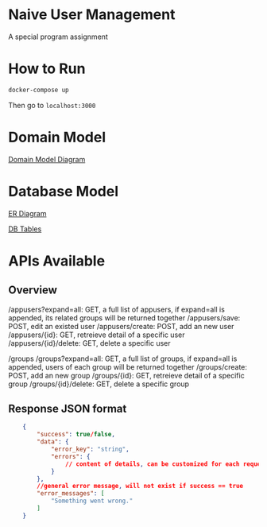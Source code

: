 # Naive User Management

A special program assignment

# How to Run
```sh
docker-compose up
```

Then go to `localhost:3000`

# Domain Model
[Domain Model Diagram](https://www.draw.io/?lightbox=1&highlight=0000ff&edit=_blank&layers=1&nav=1&title=Designs#R%3Cmxfile%3E%3Cdiagram%20id%3D%2212a36fad-37a3-849a-08b2-7b1a1f202cce%22%20name%3D%22DomainModel%22%3E7Znfb5swEMf%2FGqTuYRWGkqaPSfpjD%2B1UtZu2PbpwAasGR8Zpkv71O2M7BEK2qlnRHqgiFX99Nr77nKOz44WzfH0j6SK7EwlwL%2FCTtRdeekFAAnKO%2F7SyMcooGhkhlSyxRrXwyF7Bir5VlyyBsmGohOCKLZpiLIoCYtXQqJRi1TSbC95864KmsCc8xpTvqz9YojKjjiO%2F1r8ASzP3ZuLbnicaP6dSLAv7Pi8I59Wf6c6pm8valxlNxGpHCq%2B8cCaFUOYpX8%2BA69i6sJlx1wd6t%2BuWUKi3DAjMgBfKl9b1G1z9wi5ObVxAyhXLOS2wNZ2LQj3aHoJtylla4HOMrwSJwgtIxTCWE9uhxALVOGM8uaUbsdQLKxUGyrWmmZDsFael3M6J3VLZtAhGDYtHPRJlH1UJJdrcO29JS7qj64bhLS2VFWLBOV2U7GnrRk5lyoqpUErk1sg5fc04nwkuZBULBzSc2tihu7A%2BGH%2BypYq7BUQOSm7QxA04t4mwcVvHElnVaUdG1iZrpJw1pDbV0%2B3cNW58sMS76Yd79L0AvfK%2F0hw8jHsQrunWz51sQH9VRUmKZ3CRKYRJj51gWcllCIe5Opgf5YLGrEhvK5vLs1p5sE5rSeDYOa82TMaSBArNViiqqAGpqS0EK1QVlGiKH4zdzD%2BNvAgXPsM2qdv40eZSzUSBvlBWMQPMkhXoTHkb4KAbsAUajN7G09kdg%2FOsA2eLHGcVEUPOfbWRd2HLEQCHmtM3jfHyM9ljGe6zDDu4cfoE%2FF6UTDGh55fGtsWzB2TRG7fg%2BHhi0YENOJNAFZx8Gnbe%2BzE6ZH3svPMDHC%2BBw8DxOI7jHr9Bx3scv5cgy6Ec6qkcikirHHIHib%2BWQ6Oz4%2BlfDOXQ8Zt5%2FN%2BUQy6XhnroOGY91kOEDAXRh3HssyByp9OhIvoAkH1WROTQHcGkLDHU38RJ6oUTbFf3RgPWI7Bur3R64dp1WWA2KFaU2bUU%2BUD2n5ENxz2S7bpUaLGDJAV3aEEfmNo8AKe60Liqe6aZyt0JBIpkou%2FVsXn1kNNi404leypOJzc%2FNYZT3x854ZcRLogT7kEydE2fkCpgsGZKjyKnPrmwbTdobNvtMcYt7ctBLlYqxVLG1spGAxefwp%2Fp7dLyuw4dTpRV8F6ay%2BhiaN9xr7Pz8CXwmR81pzDLt6OCndv81kRBa6KwPZFxem%2BiKqW2jndlGTbrHyWMef3LT3j1Gw%3D%3D%3C%2Fdiagram%3E%3Cdiagram%20id%3D%22391d92ee-f609-aea2-32d7-f36713fe7c32%22%20name%3D%22Database-ER%22%3E7VZLb5tAEP41XCMexkmPhTjtwZEi%2B9D0uIExrLLsoGUdm%2Fz6zsKuAeOkkSq1PcRCMvPNY2fmmxHrRWl1%2FKZYXd5jDsIL%2FfzoRbdeGAZhcE1%2FBml7ZBkve6BQPLdGA7Dlr2BB36J7nkMzMdSIQvN6CmYoJWR6gjGl8DA126GYnlqzAmbANmNijv7guS579Cb2B%2Fw78KJ0Jwe%2B1Tyx7LlQuJf2PC%2BMdt2vV1fMxbL2TclyPIygaOVFqULU%2FVt1TEGY3rq29X53b2hPeSuQ%2BiMOYe%2FwwsTelm6ypy732enWdaQ58EowSVKyQ6m3VuOTnJVc5GvW4t4c2WhqgZOSEhV%2FJXsmSBUQQGqlLeGm3GTHhUhRoCJAYnfA4LQ1wewxChpye3ClBWfQPTtODNes0S5BFILVDX%2FqUjaOFVMFlwlqjZU1cgXejfIZ2IsSJnghCcvoLCBlYjsHSsPxze4HJ05pVwAr0KolE%2BewtGPQujmye3MYhi5YWJtyNHCLGzvrds6LU%2BiBa3qxdF%2BmPppRL1kFM%2BKpOt3xpvAZzoi6wF1Ts4zLYg07k%2BpiQDY2ewMhdW0nurkveZ6DNKyhZpo9naaqRi51V16c0ENNSP2r2Ispp5TkYJDpMeZKpygpTca75gPxfwAzAx9jKrzMlGXGLcrviAmXf07MckYMq%2Bt9A%2BpzK%2F%2FKVi7if7iV159bOWZq%2Bd9spbuajJiZsQI53SKsSCVw3W5AMM1RrgZNUurK7R3I%2FKu5rpC42lRMtm4XZyiFU%2B2jZaETfhrhKoyNfOT60YWk95Gqz9Ek9v42UB24VxlMrgWUSQHvMzFuvX%2Bh9SdQdZ14maZxiRB7xoOZtNGn8mwpwy%2F%2BNESfvvUa33jOAoXn230eqC96Fqibj1Phl0aGxOHi1psPt%2BNo9Qs%3D%3C%2Fdiagram%3E%3Cdiagram%20id%3D%22b0b9fcd0-fe5e-100f-1f65-16b8d84cd512%22%20name%3D%22Database-Tables%22%3E7Vtdj5s4FP01ea0AD5mZx5JOd6VOpapTaXefKic44K3ByDhN0l%2B%2FNlwHWA8blBBoV56JNHBt%2FHHPOeDjMAu0yg6%2FCVykH3lM2CLw4sMCvVsEgR%2F49%2BqPjhzryDJc1oFE0BgqNYEX%2BoNA0IPojsak7FSUnDNJi25ww%2FOcbGQnhoXg%2B261LWfdXgucECvwssHMjv5BY5nW0YfQa%2BK%2FE5qkpmffg5I13nxLBN%2Fl0N8iQNvqpy7OsGkL6pcpjvm%2BFUJPC7QSnMv6KDusCNO5NWmrr3vfU3oatyC5HHTBQ33Fd8x2MHdcFLuSiBIGKI8mKeWeZgzn6iza8ly%2BQImnzjcpZfEzPvKd7rWUKgvmLEq5oD9UfcxUka8CqlhIwDxY6tYoYyvOuKj6QcTTv50rX3SL0Jcgpbr2k5mi%2F6%2FQR3zoVHzGpTSj5IzhoqTratz6wgyLhOYRl5JnUMnM8n13UIAiijCjSa5iG9UXUYURJJAISQ69KPgnbJVmCM%2BIFEdVBS4IDX2Ohk8Ay74hn7%2BEOmmLeI8BcB74npyabjBXBwB7DwUeLQqoIgv8FBf6UE1KUsw%2BK9XhPNGlkeQF5I6Rrcm1gEHq47XJr9%2FKX1030nmjSnhvIZzROK5abZMi5xXrygJvaJ48172guyb0GXrTIa6a3LJKVKlqjOR6NFxiidcnvhac5rLKWRipj8rsynsTLkI105U695tz9dHVhVzxvJQC0wpRoki1J5pYUSx48UXRiJjZtrURDubHw%2BsEAUIEy2F8QN71fDC3phYfPn24mg%2FrtsZewXYoLbocGI0C51DW0wQC9%2BIJDyPoo7nHd3B%2BfB3nFrDoVrj6Fq45zshtlO6dh7Rq7NeV%2BRiyDgfK2sj%2FKvgDC%2F65RV0z4BdXdN%2Bj%2FYyiR4H0fnxInZovVvNDMEzN%2Fhg3c3vd7tQ8hprvL1LzKJDa63DtJAtnxKYzYsGcRgzZC29nxKY2YkHPAn0GI4bsBbszYmPd6JH3Os4TGDFkr8SdEbvx0u2MrKc0Ygi5pdtNFB3MZsSUNJwR%2B3nUPKURQ6FT803UfDebEUNLC1L4TuxrZcicH5vMj6Ew7PgxZKhyVtrGuF1FBHt%2FzRmyqQ1Zrcafw5DZm27OkI12w79s520UXHt23r7eSu1uGTdE2lOasjt7721uYf8%2FlnGXfd89CqS2zzbLOKfrOXU91J6NQoIbOHOnayOueXRtb4s7Nc%2BnZt8b%2BBXZGNb8zt46d3IeQ86XvcQyCqRLC0ESJ8T4RDX5lCc8x%2BypiUbVG9YkhpylMjNbKORA5Z8Q1sd%2F6eM32myquYrjqUifNGV%2FEymPsPGCd5JrrE79PvOKNU2O9fB61QKhku%2FEhnQzJ430%2FmNdJAjDkn7vtn9Veu9vkV6%2FP73%2B1Ok17y%2B309v3eLo2veq0eTe%2FKmv9AwR6%2Bgc%3D%3C%2Fdiagram%3E%3C%2Fmxfile%3E)

# Database Model

[ER Diagram](https://www.draw.io/?lightbox=1&highlight=0000ff&edit=_blank&layers=1&nav=1&page=1&title=Designs#R%3Cmxfile%3E%3Cdiagram%20id%3D%2212a36fad-37a3-849a-08b2-7b1a1f202cce%22%20name%3D%22DomainModel%22%3E7Znfb5swEMf%2FGqTuYRWGkqaPSfpjD%2B1UtZu2PbpwAasGR8Zpkv71O2M7BEK2qlnRHqgiFX99Nr77nKOz44WzfH0j6SK7EwlwL%2FCTtRdeekFAAnKO%2F7SyMcooGhkhlSyxRrXwyF7Bir5VlyyBsmGohOCKLZpiLIoCYtXQqJRi1TSbC95864KmsCc8xpTvqz9YojKjjiO%2F1r8ASzP3ZuLbnicaP6dSLAv7Pi8I59Wf6c6pm8valxlNxGpHCq%2B8cCaFUOYpX8%2BA69i6sJlx1wd6t%2BuWUKi3DAjMgBfKl9b1G1z9wi5ObVxAyhXLOS2wNZ2LQj3aHoJtylla4HOMrwSJwgtIxTCWE9uhxALVOGM8uaUbsdQLKxUGyrWmmZDsFael3M6J3VLZtAhGDYtHPRJlH1UJJdrcO29JS7qj64bhLS2VFWLBOV2U7GnrRk5lyoqpUErk1sg5fc04nwkuZBULBzSc2tihu7A%2BGH%2BypYq7BUQOSm7QxA04t4mwcVvHElnVaUdG1iZrpJw1pDbV0%2B3cNW58sMS76Yd79L0AvfK%2F0hw8jHsQrunWz51sQH9VRUmKZ3CRKYRJj51gWcllCIe5Opgf5YLGrEhvK5vLs1p5sE5rSeDYOa82TMaSBArNViiqqAGpqS0EK1QVlGiKH4zdzD%2BNvAgXPsM2qdv40eZSzUSBvlBWMQPMkhXoTHkb4KAbsAUajN7G09kdg%2FOsA2eLHGcVEUPOfbWRd2HLEQCHmtM3jfHyM9ljGe6zDDu4cfoE%2FF6UTDGh55fGtsWzB2TRG7fg%2BHhi0YENOJNAFZx8Gnbe%2BzE6ZH3svPMDHC%2BBw8DxOI7jHr9Bx3scv5cgy6Ec6qkcikirHHIHib%2BWQ6Oz4%2BlfDOXQ8Zt5%2FN%2BUQy6XhnroOGY91kOEDAXRh3HssyByp9OhIvoAkH1WROTQHcGkLDHU38RJ6oUTbFf3RgPWI7Bur3R64dp1WWA2KFaU2bUU%2BUD2n5ENxz2S7bpUaLGDJAV3aEEfmNo8AKe60Liqe6aZyt0JBIpkou%2FVsXn1kNNi404leypOJzc%2FNYZT3x854ZcRLogT7kEydE2fkCpgsGZKjyKnPrmwbTdobNvtMcYt7ctBLlYqxVLG1spGAxefwp%2Fp7dLyuw4dTpRV8F6ay%2BhiaN9xr7Pz8CXwmR81pzDLt6OCndv81kRBa6KwPZFxem%2BiKqW2jndlGTbrHyWMef3LT3j1Gw%3D%3D%3C%2Fdiagram%3E%3Cdiagram%20id%3D%22391d92ee-f609-aea2-32d7-f36713fe7c32%22%20name%3D%22Database-ER%22%3E7VZLb5tAEP41XCMexkmPhTjtwZEi%2B9D0uIExrLLsoGUdm%2Fz6zsKuAeOkkSq1PcRCMvPNY2fmmxHrRWl1%2FKZYXd5jDsIL%2FfzoRbdeGAZhcE1%2FBml7ZBkve6BQPLdGA7Dlr2BB36J7nkMzMdSIQvN6CmYoJWR6gjGl8DA126GYnlqzAmbANmNijv7guS579Cb2B%2Fw78KJ0Jwe%2B1Tyx7LlQuJf2PC%2BMdt2vV1fMxbL2TclyPIygaOVFqULU%2FVt1TEGY3rq29X53b2hPeSuQ%2BiMOYe%2FwwsTelm6ypy732enWdaQ58EowSVKyQ6m3VuOTnJVc5GvW4t4c2WhqgZOSEhV%2FJXsmSBUQQGqlLeGm3GTHhUhRoCJAYnfA4LQ1wewxChpye3ClBWfQPTtODNes0S5BFILVDX%2FqUjaOFVMFlwlqjZU1cgXejfIZ2IsSJnghCcvoLCBlYjsHSsPxze4HJ05pVwAr0KolE%2BewtGPQujmye3MYhi5YWJtyNHCLGzvrds6LU%2BiBa3qxdF%2BmPppRL1kFM%2BKpOt3xpvAZzoi6wF1Ts4zLYg07k%2BpiQDY2ewMhdW0nurkveZ6DNKyhZpo9naaqRi51V16c0ENNSP2r2Ispp5TkYJDpMeZKpygpTca75gPxfwAzAx9jKrzMlGXGLcrviAmXf07MckYMq%2Bt9A%2BpzK%2F%2FKVi7if7iV159bOWZq%2Bd9spbuajJiZsQI53SKsSCVw3W5AMM1RrgZNUurK7R3I%2FKu5rpC42lRMtm4XZyiFU%2B2jZaETfhrhKoyNfOT60YWk95Gqz9Ek9v42UB24VxlMrgWUSQHvMzFuvX%2Bh9SdQdZ14maZxiRB7xoOZtNGn8mwpwy%2F%2BNESfvvUa33jOAoXn230eqC96Fqibj1Phl0aGxOHi1psPt%2BNo9Qs%3D%3C%2Fdiagram%3E%3Cdiagram%20id%3D%22b0b9fcd0-fe5e-100f-1f65-16b8d84cd512%22%20name%3D%22Database-Tables%22%3E7Vtdj5s4FP01ea0AD5mZx5JOd6VOpapTaXefKic44K3ByDhN0l%2B%2FNlwHWA8blBBoV56JNHBt%2FHHPOeDjMAu0yg6%2FCVykH3lM2CLw4sMCvVsEgR%2F49%2BqPjhzryDJc1oFE0BgqNYEX%2BoNA0IPojsak7FSUnDNJi25ww%2FOcbGQnhoXg%2B261LWfdXgucECvwssHMjv5BY5nW0YfQa%2BK%2FE5qkpmffg5I13nxLBN%2Fl0N8iQNvqpy7OsGkL6pcpjvm%2BFUJPC7QSnMv6KDusCNO5NWmrr3vfU3oatyC5HHTBQ33Fd8x2MHdcFLuSiBIGKI8mKeWeZgzn6iza8ly%2BQImnzjcpZfEzPvKd7rWUKgvmLEq5oD9UfcxUka8CqlhIwDxY6tYoYyvOuKj6QcTTv50rX3SL0Jcgpbr2k5mi%2F6%2FQR3zoVHzGpTSj5IzhoqTratz6wgyLhOYRl5JnUMnM8n13UIAiijCjSa5iG9UXUYURJJAISQ69KPgnbJVmCM%2BIFEdVBS4IDX2Ohk8Ay74hn7%2BEOmmLeI8BcB74npyabjBXBwB7DwUeLQqoIgv8FBf6UE1KUsw%2BK9XhPNGlkeQF5I6Rrcm1gEHq47XJr9%2FKX1030nmjSnhvIZzROK5abZMi5xXrygJvaJ48172guyb0GXrTIa6a3LJKVKlqjOR6NFxiidcnvhac5rLKWRipj8rsynsTLkI105U695tz9dHVhVzxvJQC0wpRoki1J5pYUSx48UXRiJjZtrURDubHw%2BsEAUIEy2F8QN71fDC3phYfPn24mg%2FrtsZewXYoLbocGI0C51DW0wQC9%2BIJDyPoo7nHd3B%2BfB3nFrDoVrj6Fq45zshtlO6dh7Rq7NeV%2BRiyDgfK2sj%2FKvgDC%2F65RV0z4BdXdN%2Bj%2FYyiR4H0fnxInZovVvNDMEzN%2Fhg3c3vd7tQ8hprvL1LzKJDa63DtJAtnxKYzYsGcRgzZC29nxKY2YkHPAn0GI4bsBbszYmPd6JH3Os4TGDFkr8SdEbvx0u2MrKc0Ygi5pdtNFB3MZsSUNJwR%2B3nUPKURQ6FT803UfDebEUNLC1L4TuxrZcicH5vMj6Ew7PgxZKhyVtrGuF1FBHt%2FzRmyqQ1Zrcafw5DZm27OkI12w79s520UXHt23r7eSu1uGTdE2lOasjt7721uYf8%2FlnGXfd89CqS2zzbLOKfrOXU91J6NQoIbOHOnayOueXRtb4s7Nc%2BnZt8b%2BBXZGNb8zt46d3IeQ86XvcQyCqRLC0ESJ8T4RDX5lCc8x%2BypiUbVG9YkhpylMjNbKORA5Z8Q1sd%2F6eM32myquYrjqUifNGV%2FEymPsPGCd5JrrE79PvOKNU2O9fB61QKhku%2FEhnQzJ430%2FmNdJAjDkn7vtn9Veu9vkV6%2FP73%2B1Ok17y%2B309v3eLo2veq0eTe%2FKmv9AwR6%2Bgc%3D%3C%2Fdiagram%3E%3C%2Fmxfile%3E)

[DB Tables](https://www.draw.io/?lightbox=1&highlight=0000ff&edit=_blank&layers=1&nav=1&page=2&title=Designs#R%3Cmxfile%3E%3Cdiagram%20id%3D%2212a36fad-37a3-849a-08b2-7b1a1f202cce%22%20name%3D%22DomainModel%22%3E7Znfb5swEMf%2FGqTuYRWGkqaPSfpjD%2B1UtZu2PbpwAasGR8Zpkv71O2M7BEK2qlnRHqgiFX99Nr77nKOz44WzfH0j6SK7EwlwL%2FCTtRdeekFAAnKO%2F7SyMcooGhkhlSyxRrXwyF7Bir5VlyyBsmGohOCKLZpiLIoCYtXQqJRi1TSbC95864KmsCc8xpTvqz9YojKjjiO%2F1r8ASzP3ZuLbnicaP6dSLAv7Pi8I59Wf6c6pm8valxlNxGpHCq%2B8cCaFUOYpX8%2BA69i6sJlx1wd6t%2BuWUKi3DAjMgBfKl9b1G1z9wi5ObVxAyhXLOS2wNZ2LQj3aHoJtylla4HOMrwSJwgtIxTCWE9uhxALVOGM8uaUbsdQLKxUGyrWmmZDsFael3M6J3VLZtAhGDYtHPRJlH1UJJdrcO29JS7qj64bhLS2VFWLBOV2U7GnrRk5lyoqpUErk1sg5fc04nwkuZBULBzSc2tihu7A%2BGH%2BypYq7BUQOSm7QxA04t4mwcVvHElnVaUdG1iZrpJw1pDbV0%2B3cNW58sMS76Yd79L0AvfK%2F0hw8jHsQrunWz51sQH9VRUmKZ3CRKYRJj51gWcllCIe5Opgf5YLGrEhvK5vLs1p5sE5rSeDYOa82TMaSBArNViiqqAGpqS0EK1QVlGiKH4zdzD%2BNvAgXPsM2qdv40eZSzUSBvlBWMQPMkhXoTHkb4KAbsAUajN7G09kdg%2FOsA2eLHGcVEUPOfbWRd2HLEQCHmtM3jfHyM9ljGe6zDDu4cfoE%2FF6UTDGh55fGtsWzB2TRG7fg%2BHhi0YENOJNAFZx8Gnbe%2BzE6ZH3svPMDHC%2BBw8DxOI7jHr9Bx3scv5cgy6Ec6qkcikirHHIHib%2BWQ6Oz4%2BlfDOXQ8Zt5%2FN%2BUQy6XhnroOGY91kOEDAXRh3HssyByp9OhIvoAkH1WROTQHcGkLDHU38RJ6oUTbFf3RgPWI7Bur3R64dp1WWA2KFaU2bUU%2BUD2n5ENxz2S7bpUaLGDJAV3aEEfmNo8AKe60Liqe6aZyt0JBIpkou%2FVsXn1kNNi404leypOJzc%2FNYZT3x854ZcRLogT7kEydE2fkCpgsGZKjyKnPrmwbTdobNvtMcYt7ctBLlYqxVLG1spGAxefwp%2Fp7dLyuw4dTpRV8F6ay%2BhiaN9xr7Pz8CXwmR81pzDLt6OCndv81kRBa6KwPZFxem%2BiKqW2jndlGTbrHyWMef3LT3j1Gw%3D%3D%3C%2Fdiagram%3E%3Cdiagram%20id%3D%22391d92ee-f609-aea2-32d7-f36713fe7c32%22%20name%3D%22Database-ER%22%3E7VZLb5tAEP41XCMexkmPhTjtwZEi%2B9D0uIExrLLsoGUdm%2Fz6zsKuAeOkkSq1PcRCMvPNY2fmmxHrRWl1%2FKZYXd5jDsIL%2FfzoRbdeGAZhcE1%2FBml7ZBkve6BQPLdGA7Dlr2BB36J7nkMzMdSIQvN6CmYoJWR6gjGl8DA126GYnlqzAmbANmNijv7guS579Cb2B%2Fw78KJ0Jwe%2B1Tyx7LlQuJf2PC%2BMdt2vV1fMxbL2TclyPIygaOVFqULU%2FVt1TEGY3rq29X53b2hPeSuQ%2BiMOYe%2FwwsTelm6ypy732enWdaQ58EowSVKyQ6m3VuOTnJVc5GvW4t4c2WhqgZOSEhV%2FJXsmSBUQQGqlLeGm3GTHhUhRoCJAYnfA4LQ1wewxChpye3ClBWfQPTtODNes0S5BFILVDX%2FqUjaOFVMFlwlqjZU1cgXejfIZ2IsSJnghCcvoLCBlYjsHSsPxze4HJ05pVwAr0KolE%2BewtGPQujmye3MYhi5YWJtyNHCLGzvrds6LU%2BiBa3qxdF%2BmPppRL1kFM%2BKpOt3xpvAZzoi6wF1Ts4zLYg07k%2BpiQDY2ewMhdW0nurkveZ6DNKyhZpo9naaqRi51V16c0ENNSP2r2Ispp5TkYJDpMeZKpygpTca75gPxfwAzAx9jKrzMlGXGLcrviAmXf07MckYMq%2Bt9A%2BpzK%2F%2FKVi7if7iV159bOWZq%2Bd9spbuajJiZsQI53SKsSCVw3W5AMM1RrgZNUurK7R3I%2FKu5rpC42lRMtm4XZyiFU%2B2jZaETfhrhKoyNfOT60YWk95Gqz9Ek9v42UB24VxlMrgWUSQHvMzFuvX%2Bh9SdQdZ14maZxiRB7xoOZtNGn8mwpwy%2F%2BNESfvvUa33jOAoXn230eqC96Fqibj1Phl0aGxOHi1psPt%2BNo9Qs%3D%3C%2Fdiagram%3E%3Cdiagram%20id%3D%22b0b9fcd0-fe5e-100f-1f65-16b8d84cd512%22%20name%3D%22Database-Tables%22%3E7Vtdj5s4FP01ea0AD5mZx5JOd6VOpapTaXefKic44K3ByDhN0l%2B%2FNlwHWA8blBBoV56JNHBt%2FHHPOeDjMAu0yg6%2FCVykH3lM2CLw4sMCvVsEgR%2F49%2BqPjhzryDJc1oFE0BgqNYEX%2BoNA0IPojsak7FSUnDNJi25ww%2FOcbGQnhoXg%2B261LWfdXgucECvwssHMjv5BY5nW0YfQa%2BK%2FE5qkpmffg5I13nxLBN%2Fl0N8iQNvqpy7OsGkL6pcpjvm%2BFUJPC7QSnMv6KDusCNO5NWmrr3vfU3oatyC5HHTBQ33Fd8x2MHdcFLuSiBIGKI8mKeWeZgzn6iza8ly%2BQImnzjcpZfEzPvKd7rWUKgvmLEq5oD9UfcxUka8CqlhIwDxY6tYoYyvOuKj6QcTTv50rX3SL0Jcgpbr2k5mi%2F6%2FQR3zoVHzGpTSj5IzhoqTratz6wgyLhOYRl5JnUMnM8n13UIAiijCjSa5iG9UXUYURJJAISQ69KPgnbJVmCM%2BIFEdVBS4IDX2Ohk8Ay74hn7%2BEOmmLeI8BcB74npyabjBXBwB7DwUeLQqoIgv8FBf6UE1KUsw%2BK9XhPNGlkeQF5I6Rrcm1gEHq47XJr9%2FKX1030nmjSnhvIZzROK5abZMi5xXrygJvaJ48172guyb0GXrTIa6a3LJKVKlqjOR6NFxiidcnvhac5rLKWRipj8rsynsTLkI105U695tz9dHVhVzxvJQC0wpRoki1J5pYUSx48UXRiJjZtrURDubHw%2BsEAUIEy2F8QN71fDC3phYfPn24mg%2FrtsZewXYoLbocGI0C51DW0wQC9%2BIJDyPoo7nHd3B%2BfB3nFrDoVrj6Fq45zshtlO6dh7Rq7NeV%2BRiyDgfK2sj%2FKvgDC%2F65RV0z4BdXdN%2Bj%2FYyiR4H0fnxInZovVvNDMEzN%2Fhg3c3vd7tQ8hprvL1LzKJDa63DtJAtnxKYzYsGcRgzZC29nxKY2YkHPAn0GI4bsBbszYmPd6JH3Os4TGDFkr8SdEbvx0u2MrKc0Ygi5pdtNFB3MZsSUNJwR%2B3nUPKURQ6FT803UfDebEUNLC1L4TuxrZcicH5vMj6Ew7PgxZKhyVtrGuF1FBHt%2FzRmyqQ1Zrcafw5DZm27OkI12w79s520UXHt23r7eSu1uGTdE2lOasjt7721uYf8%2FlnGXfd89CqS2zzbLOKfrOXU91J6NQoIbOHOnayOueXRtb4s7Nc%2BnZt8b%2BBXZGNb8zt46d3IeQ86XvcQyCqRLC0ESJ8T4RDX5lCc8x%2BypiUbVG9YkhpylMjNbKORA5Z8Q1sd%2F6eM32myquYrjqUifNGV%2FEymPsPGCd5JrrE79PvOKNU2O9fB61QKhku%2FEhnQzJ430%2FmNdJAjDkn7vtn9Veu9vkV6%2FP73%2B1Ok17y%2B309v3eLo2veq0eTe%2FKmv9AwR6%2Bgc%3D%3C%2Fdiagram%3E%3C%2Fmxfile%3E)

# APIs Available

## Overview
/appusers?expand=all: GET, a full list of appusers, if expand=all is appended, its related groups will be returned together
/appusers/save: POST, edit an existed user
/appusers/create: POST, add an new user
/appusers/{id}: GET, retreieve detail of a specific user
/appusers/{id}/delete: GET, delete a specific user

/groups
/groups?expand=all: GET, a full list of groups, if expand=all is appended, users of each group will be returned together
/groups/create: POST, add an new group
/groups/{id}: GET, retreieve detail of a specific group
/groups/{id}/delete: GET, delete a specific group

## Response JSON format
```json
    {
        "success": true/false,
        "data": {
            "error_key": "string",
            "errors": {
                // content of details, can be customized for each request
            }
        },
        //general error message, will not exist if success == true
        "error_messages": [
            "Something went wrong."
        ]
    }      
```
